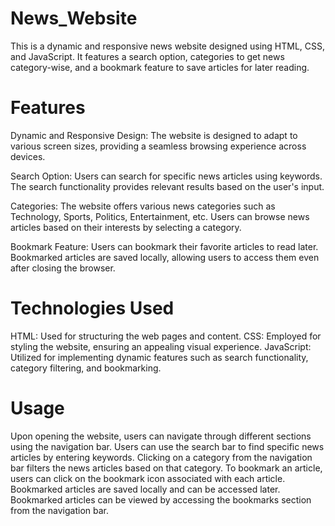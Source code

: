 # News_Website
This is a dynamic and responsive news website designed using HTML, CSS, and JavaScript. It features a search option, categories to get news category-wise, and a bookmark feature to save articles for later reading.

# Features
Dynamic and Responsive Design: The website is designed to adapt to various screen sizes, providing a seamless browsing experience across devices.

Search Option: Users can search for specific news articles using keywords. The search functionality provides relevant results based on the user's input.

Categories: The website offers various news categories such as Technology, Sports, Politics, Entertainment, etc. Users can browse news articles based on their interests by selecting a category.

Bookmark Feature: Users can bookmark their favorite articles to read later. Bookmarked articles are saved locally, allowing users to access them even after closing the browser.

# Technologies Used
HTML: Used for structuring the web pages and content.
CSS: Employed for styling the website, ensuring an appealing visual experience.
JavaScript: Utilized for implementing dynamic features such as search functionality, category filtering, and bookmarking.

# Usage
Upon opening the website, users can navigate through different sections using the navigation bar.
Users can use the search bar to find specific news articles by entering keywords.
Clicking on a category from the navigation bar filters the news articles based on that category.
To bookmark an article, users can click on the bookmark icon associated with each article. Bookmarked articles are saved locally and can be accessed later.
Bookmarked articles can be viewed by accessing the bookmarks section from the navigation bar.
